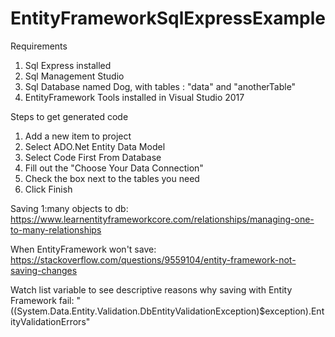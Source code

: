 # EntityFrameworkSqlExpressExample

Requirements
1. Sql Express installed
2. Sql Management Studio
3. Sql Database named Dog, with tables : "data" and "anotherTable"
4. EntityFramework Tools installed in Visual Studio 2017


Steps to get generated code
1. Add a new item to project
2. Select ADO.Net Entity Data Model
3. Select Code First From Database
4. Fill out the "Choose Your Data Connection"
5. Check the box next to the tables you need
6. Click Finish


Saving 1:many objects to db: https://www.learnentityframeworkcore.com/relationships/managing-one-to-many-relationships

When EntityFramework won't save: https://stackoverflow.com/questions/9559104/entity-framework-not-saving-changes

Watch list variable to see descriptive reasons why saving with Entity Framework fail:
"((System.Data.Entity.Validation.DbEntityValidationException)$exception).EntityValidationErrors"
